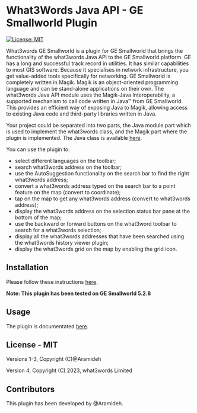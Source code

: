 # What3Words Java API - GE Smallworld Plugin

[![License: MIT](https://img.shields.io/badge/license-MIT-blue)](./LICENSE.md)

What3words GE Smallworld is a plugin for GE Smallworld that brings the functionality of the what3words Java API to the GE Smallworld platform. GE has a long and successful track record in utilities. It has similar capabilities to most GIS software. Because it specialises in network infrastructure, you get value-added tools specifically for networking.
GE Smallworld is completely written in Magik. Magik is an object-oriented programming language and can be stand-alone applications on their own. The what3words Java API module uses the Magik-Java Interoperability, a supported mechanism to call code written in Java™ from GE Smallworld. This provides an efficient way of exposing Java to Magik, allowing access to existing Java code and third-party libraries written in Java.

Your project could be separated into two parts, the Java module part which is used to implement the what3words class, and the Magik part where the plugin is implemented. The Java class is available [here](https://github.com/Aramideh/What3Words/blob/main/Module/Java/Java%20Project/src/com/aramideh/sadeq/what3words/sw_what3words.java).

You can use the plugin to:

* select different languages on the toolbar;
* search what3words address on the toolbar;
* use the AutoSuggestion functionality on the search bar to find the right what3words address;
* convert a what3words address typed on the search bar to a point feature on the map (convert to coordinate);
* tap on the map to get any what3words address (convert to what3words address);
* display the what3words address on the selection status bar pane at the bottom of the map;
* use the backward or forward buttons on the what3word toolbar to search for a what3words selection;
* display all the what3words addresses that have been searched using the what3words history viewer plugin;
* display the what3words grid on the map by enabling the grid icon.


## Installation
Please follow these instructions [here](https://developer.what3words.com/tutorial/how-to-add-the-what3words-java-api-for-ge-smallworld#installation).

**Note: This plugin has been tested on GE Smallworld 5.2.8**

## Usage

The plugin is documentated [here](https://developer.what3words.com/tutorial/how-to-add-the-what3words-java-api-for-ge-smallworld).

## License - MIT

Versions 1-3, Copyright (C)@Aramideh

Version 4, Copyright (C) 2023, what3words Limited

## Contributors

This plugin has been developed by @Aramideh.
